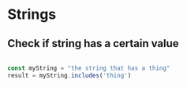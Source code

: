 # Strings

## Check if string has a certain value

```js

const myString = "the string that has a thing"
result = myString.includes('thing')

```

